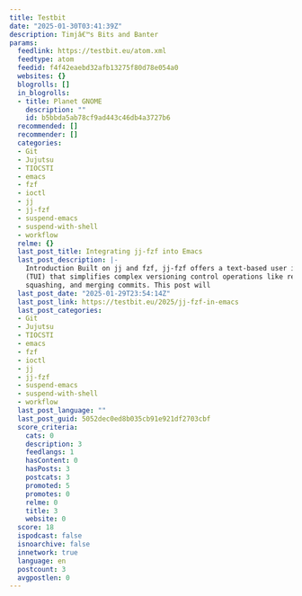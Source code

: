 ```yaml
---
title: Testbit
date: "2025-01-30T03:41:39Z"
description: Timjâ€™s Bits and Banter
params:
  feedlink: https://testbit.eu/atom.xml
  feedtype: atom
  feedid: f4f42eaebd32afb13275f80d78e054a0
  websites: {}
  blogrolls: []
  in_blogrolls:
  - title: Planet GNOME
    description: ""
    id: b5bbda5ab78cf9ad443c46db4a3727b6
  recommended: []
  recommender: []
  categories:
  - Git
  - Jujutsu
  - TIOCSTI
  - emacs
  - fzf
  - ioctl
  - jj
  - jj-fzf
  - suspend-emacs
  - suspend-with-shell
  - workflow
  relme: {}
  last_post_title: Integrating jj-fzf into Emacs
  last_post_description: |-
    Introduction Built on jj and fzf, jj-fzf offers a text-based user interface
    (TUI) that simplifies complex versioning control operations like rebasing,
    squashing, and merging commits. This post will
  last_post_date: "2025-01-29T23:54:14Z"
  last_post_link: https://testbit.eu/2025/jj-fzf-in-emacs
  last_post_categories:
  - Git
  - Jujutsu
  - TIOCSTI
  - emacs
  - fzf
  - ioctl
  - jj
  - jj-fzf
  - suspend-emacs
  - suspend-with-shell
  - workflow
  last_post_language: ""
  last_post_guid: 5052dec0ed8b035cb91e921df2703cbf
  score_criteria:
    cats: 0
    description: 3
    feedlangs: 1
    hasContent: 0
    hasPosts: 3
    postcats: 3
    promoted: 5
    promotes: 0
    relme: 0
    title: 3
    website: 0
  score: 18
  ispodcast: false
  isnoarchive: false
  innetwork: true
  language: en
  postcount: 3
  avgpostlen: 0
---
```


